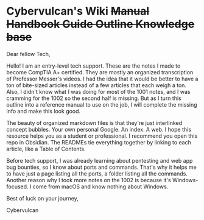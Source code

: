 # Cybervulcan's Wiki  ~~Manual  Handbook  Guide  Outline  Knowledge base~~

Dear fellow Tech,

Hello! I am an entry-level tech support. 
These are the notes I made to become CompTIA A+ certified. 
They are mostly an organized transcription of Professor Messer's videos. 
I had the idea that it would be better to have a ton of bite-sized articles instead of a few articles that each weigh a ton. 
Also, I didn't know what I was doing for most of the 1001 notes, and I was cramming for the 1002 so the second half is missing. 
But as I turn this outline into a reference manual to use on the job, I will complete the missing info and make this look good. 

The beauty of organized markdown files is that they're just interlinked concept bubbles. Your own personal Google. An index. A web.
I hope this resource helps you as a student or professional. 
I recommend you open this repo in Obsidian. 
The READMEs tie everything together by linking to each article, like a Table of Contents. 

Before tech support, I was already learning about pentesting and web app bug bounties, so I know about ports and commands. 
That's why it helps me to have just a page listing all the ports, a folder listing all the commands. 
Another reason why I took more notes on the 1002 is because it's Windows-focused. I come from macOS and know nothing about Windows. 

Best of luck on your journey,

Cybervulcan